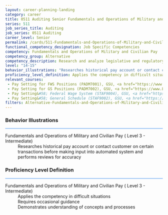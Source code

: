 ```yaml
---
layout: career-planning-landing
category: career
title: 0511 Auditing Senior Fundamentals and Operations of Military and Civilian Pay
series: 511
job_series_title: Auditing
job_series: 0511 Auditing
career_level: Senior
permalink: /cards/511-Fundamentals-and-Operations-of-Military-and-Civilian-Pay-Senior
functional_competency_designation: Job Specific Competencies
competency: Fundamentals and Operations of Military and Civilian Pay
competency_group: Alternative
competency_description: Research and analyze legislative and regulatory guidance related to entitlements to ensure proper payments
level: "14-15"
behavior_illustrations: "Researches historical pay account or contact customer on certain transactions before making input into automated system and performs reviews for accuracy"
proficiency_level_definition: Applies the competency in difficult situations ? Requires occasional guidance ? Demonstrates understanding of concepts and processes
relevant_courses: 
 - Pay Setting for FWS Positions (PADM7001), GSU, <a href="https://www.LearnAtGSUSA.com/PADM7003">https://www.LearnAtGSUSA.com/PADM7003</a>
 - Pay Setting for GS Positions (PADM7002), GSU, <a href="https://www.LearnAtGSUSA.com/PADM7004">https://www.LearnAtGSUSA.com/PADM7004</a>
 - Pay Setting&#58; Federal Wage System (STAF9004), GSU, <a href="https://www.LearnAtGSUSA.com/STAF9006">https://www.LearnAtGSUSA.com/STAF9006</a>
 - Pay Setting&#58; General Schedule (STAF9002), GSU, <a href="https://www.LearnAtGSUSA.com/STAF9004">https://www.LearnAtGSUSA.com/STAF9004</a>
filters: Alternative-Fundamentals-and-Operations-of-Military-and-Civilian-Pay GS-14-15 series-0511
---
```


<div class="desktop:grid-col-6 margin-y-3">
  <div class="border-top-2 bg-white padding-3 shadow-5 height-full members-hover border-1px button-border border-top-blue radius-lg card-text-color">
    <h3>Behavior Illustrations</h3>
    <hr style="background-color: #2680EB !important;"/>
    <dl class="text-base card-content-color"><dt>Fundamentals and Operations of Military and Civilian Pay ( Level 3 - Intermediate)</dt><dd>Researches historical pay account or contact customer on certain transactions before making input into automated system and performs reviews for accuracy</dd></dl>
  </div>
</div>
<div class="desktop:grid-col-6 margin-y-3">
  <div class="border-top-2 bg-white padding-3 shadow-5 height-full members-hover border-1px button-border border-top-blue radius-lg card-text-color">
    <h3>Proficiency Level Definition</h3>
     <hr style="background-color: #2680EB !important;"/>
    <dl class="text-base card-content-color"><dt>Fundamentals and Operations of Military and Civilian Pay ( Level 3 - Intermediate)</dt><dd>Applies the competency in difficult situations </dd><dd> Requires occasional guidance </dd><dd> Demonstrates understanding of concepts and processes</dd></dl>
  </div>
</div>